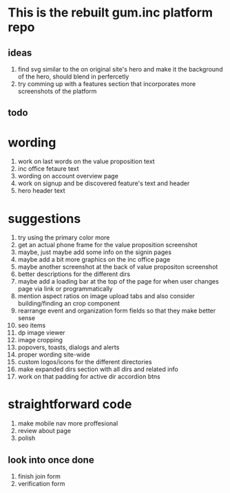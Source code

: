 # This is the rebuilt gum.inc platform repo

## ideas

1. find svg similar to the on original site's hero and make it the background of the hero, should blend in perfercetly
2. try comming up with a features section that incorporates more screenshots of the platform

## todo

# wording

1. work on last words on the value proposition text
2. inc office fetaure text
3. wording on account overview page
4. work on signup and be discovered feature's text and header
5. hero header text

# suggestions

1. try using the primary color more
2. get an actual phone frame for the value proposition screenshot
3. maybe, just maybe add some info on the signin pages
4. maybe add a bit more graphics on the inc office page
5. maybe another screenshot at the back of value propositon screenshot
6. better descriptions for the different dirs
7. maybe add a loading bar at the top of the page for when user changes page via link or programmatically
8. mention aspect ratios on image upload tabs and also consider building/finding an crop component
9. rearrange event and organization form fields so that they make better sense
10.   seo items
11.   dp image viewer
12.   image cropping
13.   popovers, toasts, dialogs and alerts
14.   proper wording site-wide
15.   custom logos/icons for the different directories
16.   make expanded dirs section with all dirs and related info
17.   work on that padding for active dir accordion btns

# straightforward code

1. make mobile nav more proffesional
2. review about page
3. polish

## look into once done

1. finish join form
2. verification form
